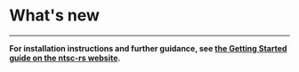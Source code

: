 # What's new


---

**For installation instructions and further guidance, see [the Getting Started guide on the ntsc-rs website](https://ntsc.rs/docs/getting-started/).**
